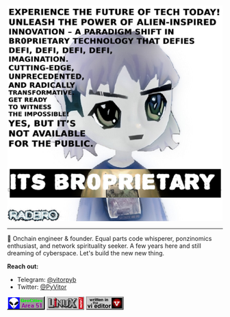 ![@vitorpy](https://raw.githubusercontent.com/vitorpy/vitorpy/main/future_of_tech.jpeg)

---

🦀 Onchain engineer & founder. Equal parts code whisperer, ponzinomics enthusiast, and network spirituality seeker. A few years here and still dreaming of cyberspace. Let's build the new new thing.

**Reach out:** 
* Telegram: [@vitorpyb](https://t.me/vitorpyb)
* Twitter: [@PyVitor](https://x.com/PyVitor)

![Area 51](https://raw.githubusercontent.com/vitorpy/vitorpy/main/geocities_area_51.gif)
![Linux](https://raw.githubusercontent.com/vitorpy/vitorpy/main/linux_now.gif)
![vi](https://raw.githubusercontent.com/vitorpy/vitorpy/main/written-in-vi.gif)
